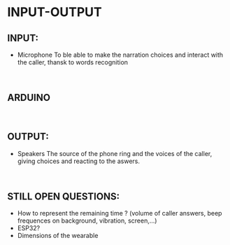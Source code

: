 # INPUT-OUTPUT

## INPUT: </br>

* Microphone
To ble able to make the narration choices and interact with the caller, thansk to words recognition

</br>

## ARDUINO

</br>

## OUTPUT:</br>

* Speakers
The source of the phone ring and the voices of the caller, giving choices and reacting to the aswers. 

</br>

## STILL OPEN QUESTIONS:
* How to represent the remaining time ? (volume of caller answers, beep frequences on background, vibration, screen,...)
* ESP32?
* Dimensions of the wearable 


